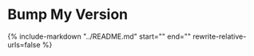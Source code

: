 # Bump My Version

{% 
    include-markdown 
    "../README.md" 
    start="<!--start-->" 
    end="<!--end-->"
    rewrite-relative-urls=false
%}
